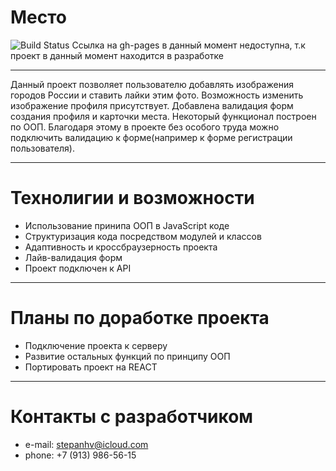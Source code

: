 # Место #
![Build Status](https://travis-ci.org/joemccann/dillinger.svg?branch=master)
Cсылка на gh-pages в данный момент недоступна, т.к проект в данный момент находится в разработке
___
Данный проект позволяет пользователю добавлять изображения городов России и ставить лайки этим фото. Возможность изменить изображение профиля присутствует. Добавлена валидация форм создания профиля и карточки места. Некоторый функционал построен по ООП. Благодаря этому в проекте без особого труда можно подключить валидацию к форме(например к форме регистрации пользователя). 
___
# Технолигии и возможности  #
* Использование принипа ООП в JavaScript коде
* Структуризация кода посредством модулей и классов
* Адаптивность и кроссбраузерность проекта
* Лайв-валидация форм
* Проект подключен к API 
___
# Планы по доработке проекта #
* Подключение проекта к серверу
* Развитие остальных функций по принципу ООП
* Портировать проект на REACT

___
# Контакты c разработчиком #
* e-mail: stepanhv@icloud.com
* phone: +7 (913) 986-56-15


